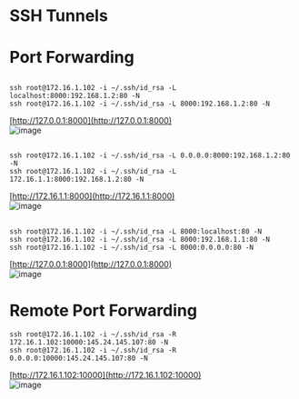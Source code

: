 # SSH Tunnels

# Port Forwarding
## 
```
ssh root@172.16.1.102 -i ~/.ssh/id_rsa -L localhost:8000:192.168.1.2:80 -N
ssh root@172.16.1.102 -i ~/.ssh/id_rsa -L 8000:192.168.1.2:80 -N
```
[http://127.0.0.1:8000](http://127.0.0.1:8000)</br>
![image](https://github.com/user-attachments/assets/b354e6d1-0c39-494c-9a57-d450ea657b4a)

## 
```
ssh root@172.16.1.102 -i ~/.ssh/id_rsa -L 0.0.0.0:8000:192.168.1.2:80 -N
ssh root@172.16.1.102 -i ~/.ssh/id_rsa -L 172.16.1.1:8000:192.168.1.2:80 -N
```
[http://172.16.1.1:8000](http://172.16.1.1:8000)</br>
![image](https://github.com/user-attachments/assets/59d5eada-eae9-4231-b785-717427f903e9)



## 
```
ssh root@172.16.1.102 -i ~/.ssh/id_rsa -L 8000:localhost:80 -N
ssh root@172.16.1.102 -i ~/.ssh/id_rsa -L 8000:192.168.1.1:80 -N
ssh root@172.16.1.102 -i ~/.ssh/id_rsa -L 8000:0.0.0.0:80 -N
```
[http://127.0.0.1:8000](http://127.0.0.1:8000)</br>
![image](https://github.com/user-attachments/assets/315cf897-f2dd-42b3-b817-97a45941d5b5)


# Remote Port Forwarding
```
ssh root@172.16.1.102 -i ~/.ssh/id_rsa -R 172.16.1.102:10000:145.24.145.107:80 -N
ssh root@172.16.1.102 -i ~/.ssh/id_rsa -R 0.0.0.0:10000:145.24.145.107:80 -N
```
[http://172.16.1.102:10000](http://172.16.1.102:10000)</br>
![image](https://github.com/user-attachments/assets/fe1e03fd-27ee-4ed0-a92a-6f571a22975a)


